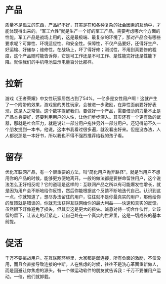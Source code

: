 # 产品

质量不是孤立的东西，产品好不好，其实是在和各种复杂的社会因素的互动中，才能体现得出来的。“军工六性”就是生产一个好的军工产品，需要考虑哪六个方面的性能。军工产品是战场上用的，这是最极端、最复杂的环境了，那对产品会有哪些要求呢？可靠性、环境适应性、和安全性。保障性，不仅产品要好，还得好生产、好运输、好储存；维修性，在战场上，坏了得好修；测试性，不用到真要修的程度，这个产品随时能告诉你，它是可工作还是不可工作、是性能完好还是性能下降。就像我们的手机电池显示电量百分比那样。

# 拉新

游戏《王者荣耀》中女性玩家居然占到了54%。一亿多是女性用户啊！这就产生了一个附带的效果，游戏里的男性玩家，会被进一步激励，在异性面前要好好表现，这是人之常情。这个数字提醒我们，要做好一个产品，需要借助的力量不止是产品本身要好，还要利用用户的人性，让他们步步深入。其实还有一个更有效的武器，那就是社会压力，就是说让一部分用户拖住另外一部分用户。还记得前不久一个朋友提到一本书，他说，这本书我看过很多遍，就没看出好来。但是没办法，人人都说那是一本好书，所以我也不得不强烈推荐给我的孩子看。

# 留存

优化互联网产品，有一个很重要的方法，叫“简化用户抛弃路径”。就是当用户不想用你的产品的时候，能够更方便地离开。一般的做法都是要拼命留住用户，这个说法怎么正好相反呢？它的道理是这样的：互联网产品之所以有可能爆发性增长，就是因为用户会不断地给你反馈，然后你能根据这个反馈不断地迭代自己。认识到这一点，你就知道了，想尽办法留住的用户，往往就不是你最真实的用户，那他给你的反馈就是错误的，你就无法获得互联网给你的最大利益——快速和真实的反馈。虽然眼下好像避免了损失，但其实这是更大的损失。诚恳对待一切合作伙伴，让该留的留下，让该走的赶紧走，让自己处在一个真实的世界里，这是一切成长的基本前提。

# 促活

千万不要挑战用户。在互联网环境里，大家都是弱连接，所有负面的激励，不仅没用，而且会直接导致连接的中断。人在焦虑的时候，往往不是洗心革面重新做人，而是回避让你焦虑的源头。有一个做运动软件的朋友就告诉我：千万不要催用户运动。一催，他们就卸载。
